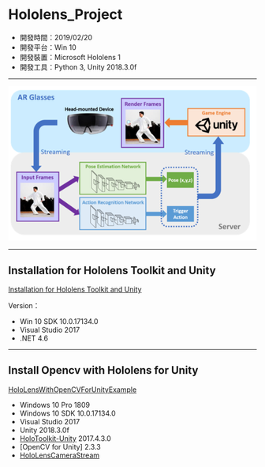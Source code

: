 # Hololens_Project

- 開發時間：2019/02/20
- 開發平台：Win 10
- 開發裝置：Microsoft Hololens 1
- 開發工具：Python 3, Unity 2018.3.0f

***

![image](https://github.com/chang-chih-yao/Hololens_Project/blob/master/1.png)

***

## Installation for Hololens Toolkit and Unity
[Installation for Hololens Toolkit and Unity](https://github.com/Microsoft/MixedRealityToolkit-Unity/blob/2017.4.3.0/GettingStarted.md)

Version：
- Win 10 SDK 10.0.17134.0
- Visual Studio 2017
- .NET 4.6

***

## Install Opencv with Hololens for Unity
[HoloLensWithOpenCVForUnityExample](https://github.com/EnoxSoftware/HoloLensWithOpenCVForUnityExample)

- Windows 10 Pro 1809
- Windows 10 SDK 10.0.17134.0
- Visual Studio 2017
- Unity 2018.3.0f
- [HoloToolkit-Unity](https://github.com/Microsoft/MixedRealityToolkit-Unity/releases) 2017.4.3.0
- [OpenCV for Unity] 2.3.3
- [HoloLensCameraStream](https://github.com/VulcanTechnologies/HoloLensCameraStream)
